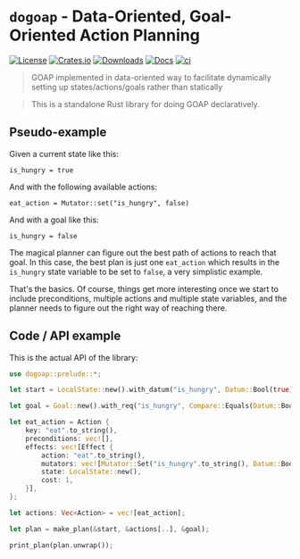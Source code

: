 # `dogoap` - Data-Oriented, Goal-Oriented Action Planning
[![License](https://img.shields.io/badge/license-MIT%2FApache-blue.svg)](https://github.com/victorb/dogoap#License)
[![Crates.io](https://img.shields.io/crates/v/dogoap.svg)](https://crates.io/crates/dogoap)
[![Downloads](https://img.shields.io/crates/d/dogoap.svg)](https://crates.io/crates/dogoap)
[![Docs](https://docs.rs/dogoap/badge.svg)](https://docs.rs/dogoap/latest/dogoap/)
[![ci](https://github.com/victorb/dogoap/actions/workflows/ci.yml/badge.svg?branch=master)](https://github.com/victorb/dogoap/actions/workflows/ci.yml)
> GOAP implemented in data-oriented way to facilitate dynamically setting up states/actions/goals rather than statically

> This is a standalone Rust library for doing GOAP declaratively.

## Pseudo-example

Given a current state like this:

```ignore
is_hungry = true
```

And with the following available actions:

```ignore
eat_action = Mutator::set("is_hungry", false)
```

And with a goal like this:

```ignore
is_hungry = false
```

The magical planner can figure out the best path of actions to reach that goal. In this case, the best plan is just one `eat_action` which results in the `is_hungry` state variable to be set to `false`, a very simplistic example.

That's the basics. Of course, things get more interesting once we start to include preconditions, multiple actions and multiple state variables, and the planner needs to figure out the right way of reaching there.

## Code / API example

This is the actual API of the library:

```rust
use dogoap::prelude::*;

let start = LocalState::new().with_datum("is_hungry", Datum::Bool(true));

let goal = Goal::new().with_req("is_hungry", Compare::Equals(Datum::Bool(false)));

let eat_action = Action {
    key: "eat".to_string(),
    preconditions: vec![],
    effects: vec![Effect {
        action: "eat".to_string(),
        mutators: vec![Mutator::Set("is_hungry".to_string(), Datum::Bool(false))],
        state: LocalState::new(),
        cost: 1,
    }],
};

let actions: Vec<Action> = vec![eat_action];

let plan = make_plan(&start, &actions[..], &goal);

print_plan(plan.unwrap());
```
